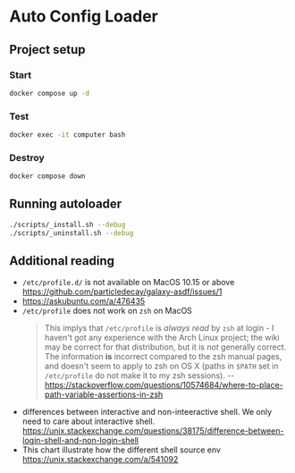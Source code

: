 # Auto Config Loader

## Project setup
### Start
```sh
docker compose up -d
```

### Test
```sh
docker exec -it computer bash
```

### Destroy
```sh
docker compose down
```

## Running autoloader
```sh
./scripts/_install.sh --debug
./scripts/_uninstall.sh --debug
```

## Additional reading
- `/etc/profile.d/` is not available on MacOS 10.15 or above https://github.com/particledecay/galaxy-asdf/issues/1
- https://askubuntu.com/a/476435
- `/etc/profile` does not work on `zsh` on MacOS
  > This implys that `/etc/profile` is *always read* by `zsh` at login - I haven't got any experience with the Arch Linux project; the wiki may be correct for that distribution, but it is *not* generally correct. The information **is** incorrect compared to the zsh manual pages, and doesn't seem to apply to zsh on OS X (paths in `$PATH` set in `/etc/profile` do not make it to my zsh sessions).
  > -- https://stackoverflow.com/questions/10574684/where-to-place-path-variable-assertions-in-zsh
- differences between interactive and non-inteeractive shell. We only need to care about interactive shell. https://unix.stackexchange.com/questions/38175/difference-between-login-shell-and-non-login-shell
- This chart illustrate how the different shell source env https://unix.stackexchange.com/a/541092